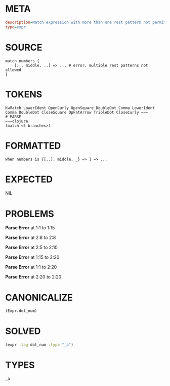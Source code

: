 # META
~~~ini
description=Match expression with more than one rest pattern not permitted, should error
type=expr
~~~
# SOURCE
~~~roc
match numbers {
    [.., middle, ..] => ... # error, multiple rest patterns not allowed
}
~~~
# TOKENS
~~~text
KwMatch LowerIdent OpenCurly OpenSquare DoubleDot Comma LowerIdent Comma DoubleDot CloseSquare OpFatArrow TripleDot CloseCurly ~~~
# PARSE
~~~clojure
(match <5 branches>)
~~~
# FORMATTED
~~~roc
when numbers is {[..], middle, _} => ] => ...
~~~
# EXPECTED
NIL
# PROBLEMS
**Parse Error**
at 1:1 to 1:15

**Parse Error**
at 2:8 to 2:8

**Parse Error**
at 2:5 to 2:10

**Parse Error**
at 1:15 to 2:20

**Parse Error**
at 1:1 to 2:20

**Parse Error**
at 2:20 to 2:20

# CANONICALIZE
~~~clojure
(Expr.dot_num)
~~~
# SOLVED
~~~clojure
(expr :tag dot_num :type "_a")
~~~
# TYPES
~~~roc
_a
~~~

